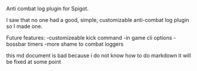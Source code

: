 Anti combat log plugin for Spigot.

I saw that no one had a good, simple, customizable anti-combat log plugin so I made one.

Future features:
-customizeable kick command
-in game cli options
-bossbar timers
-more shame to combat loggers


this md document is bad because i do not know how to do markdown it will be fixed at some point
